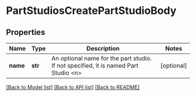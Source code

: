 # PartStudiosCreatePartStudioBody

## Properties
Name | Type | Description | Notes
------------ | ------------- | ------------- | -------------
**name** | **str** | An optional name for the part studio.  If not specified, it is named Part Studio &lt;n&gt; | [optional] 

[[Back to Model list]](../README.md#documentation-for-models) [[Back to API list]](../README.md#documentation-for-api-endpoints) [[Back to README]](../README.md)



